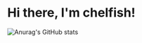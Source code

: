 # Hi there, I'm chelfish!
![Anurag's GitHub stats](https://github-readme-stats.vercel.app/api?username=chelfish&show_icons=true&theme=radical)
